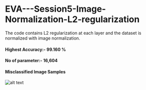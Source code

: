 # EVA---Session5-Image-Normalization-L2-regularization

The code contains L2 regularization at each layer and the dataset is normalized with image normalization.
#### Highest Accuracy:- 99.160 %
#### No of parameter:- 16,604
#### Misclassified Image Samples

![alt text](https://github.com/KillerStrike17/EVA---Session5-Image-Normalization-L2-regularization/blob/master/outputsamples.JPG)
